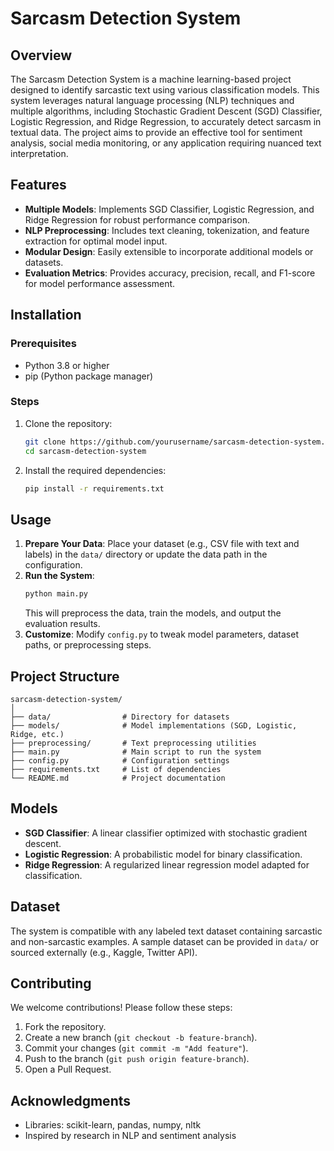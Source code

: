 # Sarcasm Detection System

## Overview
The Sarcasm Detection System is a machine learning-based project designed to identify sarcastic text using various classification models. This system leverages natural language processing (NLP) techniques and multiple algorithms, including Stochastic Gradient Descent (SGD) Classifier, Logistic Regression, and Ridge Regression, to accurately detect sarcasm in textual data. The project aims to provide an effective tool for sentiment analysis, social media monitoring, or any application requiring nuanced text interpretation.

## Features
- **Multiple Models**: Implements SGD Classifier, Logistic Regression, and Ridge Regression for robust performance comparison.
- **NLP Preprocessing**: Includes text cleaning, tokenization, and feature extraction for optimal model input.
- **Modular Design**: Easily extensible to incorporate additional models or datasets.
- **Evaluation Metrics**: Provides accuracy, precision, recall, and F1-score for model performance assessment.

## Installation

### Prerequisites
- Python 3.8 or higher
- pip (Python package manager)

### Steps
1. Clone the repository:
   ```bash
   git clone https://github.com/yourusername/sarcasm-detection-system.git
   cd sarcasm-detection-system
   ```
2. Install the required dependencies:
   ```bash
   pip install -r requirements.txt
   ```

## Usage
1. **Prepare Your Data**: Place your dataset (e.g., CSV file with text and labels) in the `data/` directory or update the data path in the configuration.
2. **Run the System**:
   ```bash
   python main.py
   ```
   This will preprocess the data, train the models, and output the evaluation results.
3. **Customize**: Modify `config.py` to tweak model parameters, dataset paths, or preprocessing steps.

## Project Structure
```
sarcasm-detection-system/
│
├── data/                # Directory for datasets
├── models/              # Model implementations (SGD, Logistic, Ridge, etc.)
├── preprocessing/       # Text preprocessing utilities
├── main.py              # Main script to run the system
├── config.py            # Configuration settings
├── requirements.txt     # List of dependencies
└── README.md            # Project documentation
```

## Models
- **SGD Classifier**: A linear classifier optimized with stochastic gradient descent.
- **Logistic Regression**: A probabilistic model for binary classification.
- **Ridge Regression**: A regularized linear regression model adapted for classification.

## Dataset
The system is compatible with any labeled text dataset containing sarcastic and non-sarcastic examples. A sample dataset can be provided in `data/` or sourced externally (e.g., Kaggle, Twitter API).

## Contributing
We welcome contributions! Please follow these steps:
1. Fork the repository.
2. Create a new branch (`git checkout -b feature-branch`).
3. Commit your changes (`git commit -m "Add feature"`).
4. Push to the branch (`git push origin feature-branch`).
5. Open a Pull Request.

## Acknowledgments
- Libraries: scikit-learn, pandas, numpy, nltk
- Inspired by research in NLP and sentiment analysis
